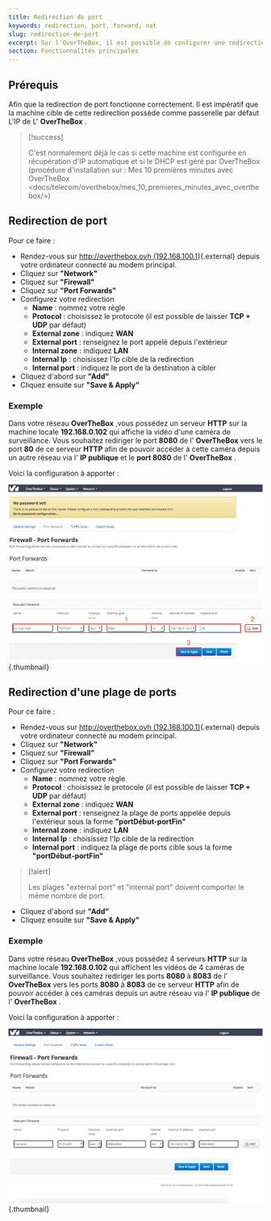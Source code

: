 ```yaml
---
title: Redirection de port
keywords: redirection, port, forward, nat
slug: redirection-de-port
excerpt: Sur l'OverTheBox, il est possible de configurer une redirection de port afin de vous permettre d'accéder à une machine de votre réseau local depuis un réseau extérieur.
section: Fonctionnalités principales
---
```



## Prérequis
Afin que la redirection de port fonctionne correctement. Il est impératif que la machine cible de cette redirection possède comme passerelle par défaut L'IP de L' **OverTheBox** .



> [!success]
>
> C'est normalement déjà le cas si cette machine est configurée en
> récupération d'IP automatique et si le DHCP est géré par  OverTheBox
> (procédure d'installation sur : Mes 10 premières minutes avec OverTheBox <docs/telecom/overthebox/mes_10_premieres_minutes_avec_overthebox/>)
> 


## Redirection de port
Pour ce faire :

- Rendez-vous sur [http://overthebox.ovh (192.168.100.1)](http://overthebox.ovh){.external} depuis votre ordinateur connecté au modem principal.
- Cliquez sur **"Network"**
- Cliquez sur **"Firewall"**
- Cliquez sur **"Port Forwards"**
- Configurez votre redirection
    - **Name** : nommez votre règle
    - **Protocol** : choisissez le protocole (il est possible de laisser **TCP + UDP** par défaut)
    - **External zone** : indiquez **WAN**
    - **External port** : renseignez le port appelé depuis l'extérieur
    - **Internal zone** : indiquez **LAN**
    - **Internal Ip** : choisissez l'Ip cible de la redirection
    - **Internal port** : indiquez le port de la destination à cibler
- Cliquez d'abord sur **"Add"**
- Cliquez ensuite sur **"Save & Apply"**


### Exemple
Dans votre réseau  **OverTheBox**  ,vous possédez un serveur  **HTTP**  sur la machine locale  **192.168.0.102**  qui affiche la vidéo d'une caméra de surveillance. Vous souhaitez rediriger le port  **8080**  de l' **OverTheBox** vers le port  **80**  de ce serveur  **HTTP**  afin de pouvoir accéder à cette caméra depuis un autre réseau via l' **IP publique**  et le  **port 8080**  de l' **OverTheBox** .

Voici la configuration à apporter :


![overthebox](images/4376.png){.thumbnail}


## Redirection d'une plage de ports
Pour ce faire :

- Rendez-vous sur [http://overthebox.ovh (192.168.100.1)](http://overthebox.ovh){.external} depuis votre ordinateur connecté au modem principal.
- Cliquez sur **"Network"**
- Cliquez sur **"Firewall"**
- Cliquez sur **"Port Forwards"**
- Configurez votre redirection
    - **Name** : nommez votre règle
    - **Protocol** : choisissez le protocole (il est possible de laisser **TCP + UDP** par défaut)
    - **External zone** : indiquez **WAN**
    - **External port** : renseignez la plage de ports appelée depuis l'extérieur sous la forme **"portDébut-portFin"**
    - **Internal zone** : indiquez **LAN**
    - **Internal Ip** : choisissez l'Ip cible de la redirection
    - **Internal port** : indiquez la plage de ports cible sous la forme **"portDébut-portFin"**



> [!alert]
>
> Les plages "external port" et "internal port" doivent comporter le même nombre de port.
> 

- Cliquez d'abord sur **"Add"**
- Cliquez ensuite sur **"Save & Apply"**


### Exemple
Dans votre réseau  **OverTheBox**  ,vous possédez 4 serveurs  **HTTP**  sur la machine locale  **192.168.0.102**  qui affichent les vidéos de 4 caméras de surveillance. Vous souhaitez rediriger les ports **8080** à **8083** de l' **OverTheBox** vers les ports **8080** à **8083** de ce serveur **HTTP** afin de pouvoir accéder à ces caméras depuis un autre réseau via l' **IP publique** de l' **OverTheBox** .

Voici la configuration à apporter :


![overthebox](images/FwdPlage.png){.thumbnail}